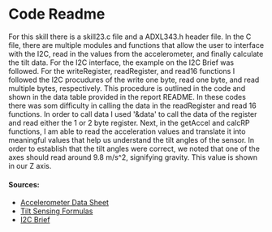 # Code Readme

For this skill there is a skill23.c file and a ADXL343.h header file. In the C file, there are multiple modules and functions that allow the user to interface with the I2C, read in the values from the accelerometer, and finally calculate the tilt data. For the I2C interface, the example on the I2C Brief was followed. For the writeRegister, readRegister, and read16 functions I followed the I2C procudures of the write one byte, read one byte, and read multiple bytes, respectively. This procedure is outlined in the code and shown in the data table provided in the report README. In these codes there was som difficulty in calling the data in the readRegister and read 16 functions. In order to call data I used '&data' to call the data of the register and read either the 1 or 2 byte register. Next, in the getAccel and calcRP functions, I am able to read the acceleration values and translate it into meaningful values that help us understand the tilt angles of the sensor. In order to establish that the tilt angles were correct, we noted that one of the axes should read around 9.8 m/s^2, signifying gravity. This value is shown in our Z axis.

#### Sources:
- [Accelerometer Data Sheet](https://cdn-learn.adafruit.com/assets/assets/000/070/556/original/adxl343.pdf?1549287964)
- [Tilt Sensing Formulas](https://wiki.dfrobot.com/How_to_Use_a_Three-Axis_Accelerometer_for_Tilt_Sensing)
- [I2C Brief](http://whizzer.bu.edu/briefs/design-patterns/dp-i2c)
